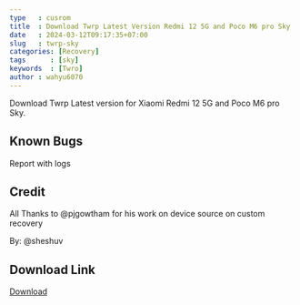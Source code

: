 ```yaml
---
type   : cusrom
title  : Download Twrp Latest Version Redmi 12 5G and Poco M6 pro Sky
date   : 2024-03-12T09:17:35+07:00
slug   : twrp-sky
categories: [Recovery]
tags      : [sky]
keywords  : [Twro]
author : wahyu6070
---
```


Download Twrp Latest version for Xiaomi Redmi 12 5G and Poco M6 pro Sky.


## Known Bugs
Report with logs

## Credit
All Thanks to @pjgowtham for his work on device source on custom recovery

By: @sheshuv

## Download Link
[Download](https://sourceforge.net/projects/sheshu/files/sky/TWRP/)

